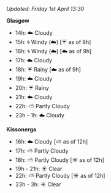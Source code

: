 *Updated: Friday 1st April 13:30*

**Glasgow**

* 14h: :cloud: Cloudy
* 15h: :cyclone: Windy (:cloud:) [:umbrella: as of 9h]
* 16h: :cyclone: Windy (:cloud:) [:cloud: as of 9h]
* 17h: :cloud: Cloudy
* 18h: :umbrella: Rainy [:cloud: as of 9h]
* 19h: :cloud: Cloudy
* 20h: :umbrella: Rainy
* 21h: :cloud: Cloudy
* 22h: :partly_sunny: Partly Cloudy
* 23h - 1h: :cloud: Cloudy

**Kissonerga**

* 16h: :cloud: Cloudy [:partly_sunny: as of 12h]
* 17h: :partly_sunny: Partly Cloudy
* 18h: :partly_sunny: Partly Cloudy [:sunny: as of 12h]
* 19h - 21h: :sunny: Clear
* 22h: :partly_sunny: Partly Cloudy [:sunny: as of 12h]
* 23h - 3h: :sunny: Clear
